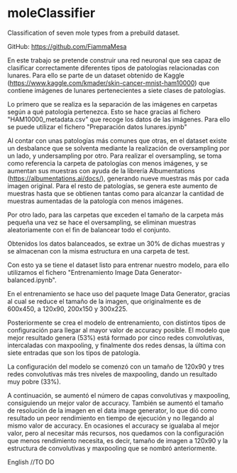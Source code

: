 # moleClassifier
Classification of seven mole types from a prebuild dataset.

GitHub: https://github.com/FiammaMesa

En este trabajo se pretende construir una red neuronal que sea capaz de clasificar correctamente diferentes tipos de patologías relacionadas con lunares. Para ello se parte de un dataset obtenido de Kaggle (https://www.kaggle.com/kmader/skin-cancer-mnist-ham10000) que contiene imágenes de lunares pertenecientes a siete clases de patologías.

Lo primero que se realiza es la separación de las imágenes en carpetas según a qué patología pertenezca. Esto se hace gracias al fichero "HAM10000_metadata.csv" que recoge los datos de las imágenes. Para ello se puede utilizar el fichero "Preparación datos lunares.ipynb"

Al contar con unas patologías más comunes que otras, en el dataset existe un desbalance que se solventa mediante la realización de oversampling por un lado, y undersampling por otro. Para realizar el oversampling, se toma como referencia la carpeta de patologías con menos imágenes, y se aumentan sus muestras con ayuda de la librería Albumentations (https://albumentations.ai/docs/), generando nueve muestras más por cada imagen original. Para el resto de patologías, se genera este aumento de muestras hasta que se obtienen tantas como para alcanzar la cantidad de muestras aumentadas de la patología con menos imágenes.

Por otro lado, para las carpetas que exceden el tamaño de la carpeta más pequeña una vez se hace el oversampling, se eliminan muestras aleatoriamente con el fin de balancear todo el conjunto.

Obtenidos los datos balanceados, se extrae un 30% de dichas muestras y se almacenan con la misma estructura en una carpeta de test.

Con esto ya se tiene el dataset listo para entrenar nuestro modelo, para ello utilizamos el fichero "Entrenamiento Image Data Generator-balanced.ipynb".

En el entrenamiento se hace uso del paquete Image Data Generator, gracias al cual se reduce el tamaño de la imagen, que originalmente es de 600x450, a 120x90, 200x150 y 300x225. 

Posteriormente se crea el modelo de entrenamiento, con distintos tipos de configuración para llegar al mayor valor de accuracy posible. El modelo que mejor resultado genera (53%) está formado por cinco redes convolutivas, intercaladas con maxpooling, y finalmente dos redes densas, la última con siete entradas que son los tipos de patología.

La configuración del modelo se comenzó con un tamaño de 120x90 y tres redes convolutivas más tres niveles de maxpooling, dando un resultado muy pobre (33%).

A continuación, se aumentó el número de capas convolutivas y maxpooling, consiguiendo un mejor valor de accuracy. También se aumentó el tamaño de resolución de la imagen en el data image generator, lo que dió como resultado un peor rendimiento en tiempo de ejecución y no llegando al mismo valor de accuracy. En ocasiones el accuracy se igualaba al mejor valor, pero al necesitar más recursos, nos quedamos con la configuración que menos rendimiento necesita, es decir, tamaño de imagen a 120x90 y la estructura de convolutivas y maxpooling que se nombró anteriormente.

English //TO DO
